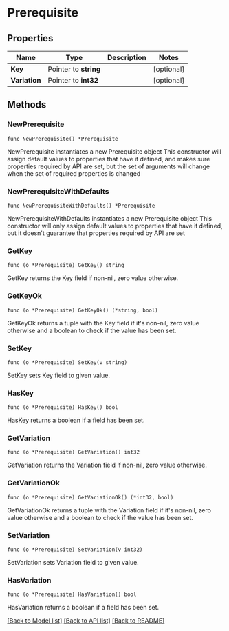 # Prerequisite

## Properties

Name | Type | Description | Notes
------------ | ------------- | ------------- | -------------
**Key** | Pointer to **string** |  | [optional] 
**Variation** | Pointer to **int32** |  | [optional] 

## Methods

### NewPrerequisite

`func NewPrerequisite() *Prerequisite`

NewPrerequisite instantiates a new Prerequisite object
This constructor will assign default values to properties that have it defined,
and makes sure properties required by API are set, but the set of arguments
will change when the set of required properties is changed

### NewPrerequisiteWithDefaults

`func NewPrerequisiteWithDefaults() *Prerequisite`

NewPrerequisiteWithDefaults instantiates a new Prerequisite object
This constructor will only assign default values to properties that have it defined,
but it doesn't guarantee that properties required by API are set

### GetKey

`func (o *Prerequisite) GetKey() string`

GetKey returns the Key field if non-nil, zero value otherwise.

### GetKeyOk

`func (o *Prerequisite) GetKeyOk() (*string, bool)`

GetKeyOk returns a tuple with the Key field if it's non-nil, zero value otherwise
and a boolean to check if the value has been set.

### SetKey

`func (o *Prerequisite) SetKey(v string)`

SetKey sets Key field to given value.

### HasKey

`func (o *Prerequisite) HasKey() bool`

HasKey returns a boolean if a field has been set.

### GetVariation

`func (o *Prerequisite) GetVariation() int32`

GetVariation returns the Variation field if non-nil, zero value otherwise.

### GetVariationOk

`func (o *Prerequisite) GetVariationOk() (*int32, bool)`

GetVariationOk returns a tuple with the Variation field if it's non-nil, zero value otherwise
and a boolean to check if the value has been set.

### SetVariation

`func (o *Prerequisite) SetVariation(v int32)`

SetVariation sets Variation field to given value.

### HasVariation

`func (o *Prerequisite) HasVariation() bool`

HasVariation returns a boolean if a field has been set.


[[Back to Model list]](../README.md#documentation-for-models) [[Back to API list]](../README.md#documentation-for-api-endpoints) [[Back to README]](../README.md)


